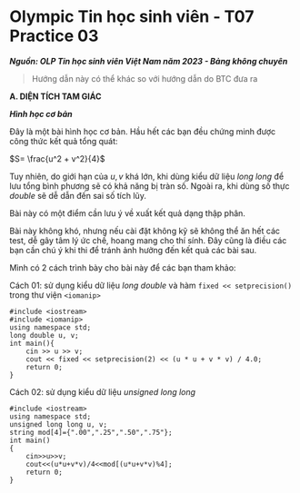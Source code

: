 # Olympic Tin học sinh viên - T07 Practice 03
***Nguồn: OLP Tin học sinh viên Việt Nam năm 2023 - Bảng không chuyên***
>Hướng dẫn này có thể khác so với hướng dẫn do BTC đưa ra

**A. DIỆN TÍCH TAM GIÁC**

***_Hình học cơ bản_***

Đây là một bài hình học cơ bản. Hầu hết các bạn đều chứng minh được công thức kết quả tổng quát: 

$S= \frac{u^2 + v^2}{4}$

Tuy nhiên, do giới hạn của $u, v$ khá lớn, khi dùng kiểu dữ liệu *long long* để lưu tổng bình phương sẽ có khả năng bị tràn số. Ngoài ra, khi dùng số thực *double* sẽ dễ dẫn đến sai số tích lũy.

Bài này có một điểm cần lưu ý về xuất kết quả dạng thập phân. 

Bài này không khó, nhưng nếu cài đặt không kỹ sẽ không thể ăn hết các test, dễ gây tâm lý ức chế, hoang mang cho thí sính. Đây cũng là điều các bạn cần chú ý khi thi để tránh ảnh hưởng đến kết quả các bài sau.

Mình có 2 cách trình bày cho bài này để các bạn tham khảo:

Cách 01: sử dụng kiểu dữ liệu *long double* và hàm ```fixed << setprecision()``` trong thư viện ```<iomanip> ```
```
#include <iostream>
#include <iomanip>
using namespace std;
long double u, v;
int main(){
    cin >> u >> v;
    cout << fixed << setprecision(2) << (u * u + v * v) / 4.0;
    return 0;
}
```
Cách 02: sử dụng kiểu dữ liệu *unsigned long long*
```
#include <iostream>
using namespace std;
unsigned long long u, v;
string mod[4]={".00",".25",".50",".75"};
int main()
{
    cin>>u>>v;
    cout<<(u*u+v*v)/4<<mod[(u*u+v*v)%4];
    return 0;
}
```

